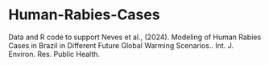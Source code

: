 # Human-Rabies-Cases
Data and R code to support Neves et al., (2024). Modeling of Human Rabies Cases in Brazil in Different Future Global Warming Scenarios.. Int. J. Environ. Res. Public Health.

